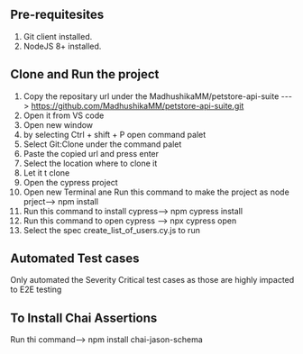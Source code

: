 Pre-requitesites
-----------------
1. Git client installed.
2. NodeJS 8+ installed.


Clone and Run the project
--------------------------
1. Copy the repositary url under the MadhushikaMM/petstore-api-suite ---> https://github.com/MadhushikaMM/petstore-api-suite.git
2. Open it from VS code
3. Open new window
6. by selecting Ctrl + shift + P open command palet
7. Select Git:Clone under the command palet
8. Paste the copied url and press enter
9. Select the location where to clone it
10. Let it t clone
11. Open the cypress project
12. Open new Terminal ane Run this command to make the project as node prject--> npm  install
13. Run this command to install cypress--> npm cypress install
14. Run this command to open cypress --> npx cypress open
15. Select the spec create_list_of_users.cy.js to run
 
Automated Test cases
--------------------

Only automated the Severity Critical test cases as those are highly impacted to E2E testing

To Install Chai Assertions 
------------------------
Run thi command--> npm install chai-jason-schema
